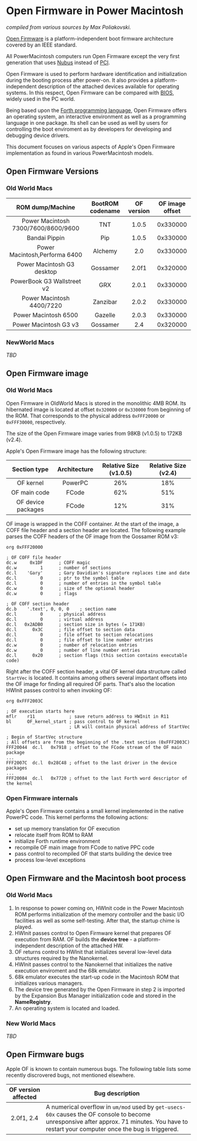 # Open Firmware in Power Macintosh

*compiled from various sources by Max Poliakovski.*

[Open Firmware](https://en.wikipedia.org/wiki/Open_Firmware) is a platform-independent
boot firmware architecture covered by an IEEE standard.

All PowerMacintosh computers run Open Firmware except the very first generation
that uses [Nubus](https://en.wikipedia.org/wiki/NuBus) instead of
[PCI](https://en.wikipedia.org/wiki/Peripheral_Component_Interconnect).

Open Firmware is used to perform hardware identification and initialization during
the booting process after power-on. It also provides a platform-independent
description of the attached devices available for operating systems.
In this respect, Open Firmware can be compared with [BIOS](https://en.wikipedia.org/wiki/BIOS),
widely used in the PC world.

Being based upon the [Forth programming language](https://en.wikipedia.org/wiki/Forth_(programming_language)),
Open Firmware offers an operating system, an interactive environment as well as a
programming language in one package. Its shell can be used as well by users for
controlling the boot enviroment as by developers for developing and debugging device
drivers.

This document focuses on various aspects of Apple's Open Firmware implementation
as found in various PowerMacintosh models.

## Open Firmware Versions

### Old World Macs

| ROM dump/Machine                     | BootROM codename | OF version    | OF image offset |
|:------------------------------------:|:----------------:|:-------------:|:---------------:|
| Power Macintosh 7300/7600/8600/9600  | TNT              | 1.0.5         | 0x330000        |
| Bandai Pippin                        | Pip              | 1.0.5         | 0x330000        |
| Power Macintosh,Performa 6400        | Alchemy          | 2.0           | 0x330000        |
| Power Macintosh G3 desktop           | Gossamer         | 2.0f1         | 0x320000        |
| PowerBook G3 Wallstreet v2           | GRX              | 2.0.1         | 0x330000        |
| Power Macintosh 4400/7220            | Zanzibar         | 2.0.2         | 0x330000        |
| Power Macintosh 6500                 | Gazelle          | 2.0.3         | 0x330000        |
| Power Macintosh G3 v3                | Gossamer         | 2.4           | 0x320000        |

### NewWorld Macs

*TBD*

## Open Firmware image

### Old World Macs

Open Firmware in OldWorld Macs is stored in the monolithic 4MB ROM. Its hibernated
image is located at offset `0x320000` or `0x330000` from beginning of the ROM.
That corresponds to the physical address `0xFFF20000` or `0xFFF30000`, respectively.

The size of the Open Firmware image varies from 98KB (v1.0.5) to 172KB (v2.4).

Apple's Open Firmware image has the following structure:

| Section type       | Architecture | Relative Size (v1.0.5) | Relative Size (v2.4) |
|:------------------:|:------------:|:----------------------:|:--------------------:|
| OF kernel          | PowerPC      | 26%                    | 18%                  |
| OF main code       | FCode        | 62%                    | 51%                  |
| OF device packages | FCode        | 12%                    | 31%                  |

OF image is wrapped in the COFF container. At the start of the image, a COFF file
header and a section header are located. The following example parses the COFF
headers of the OF image from the Gossamer ROM v3:

```
org 0xFFF20000

; OF COFF file header
dc.w     0x1DF      ; COFF magic
dc.w         1      ; number of sections
dc.l    'Gary'      ; Gary Davidian's signature replaces time and date
dc.l         0      ; ptr to the symbol table
dc.l         0      ; number of entries in the symbol table
dc.w         0      ; size of the optional header
dc.w         0      ; flags

; OF COFF section header
dc.b    '.text', 0, 0, 0    ; section name
dc.l         0      ; physical address
dc.l         0      ; virtual address
dc.l   0x2ADB0      ; section size in bytes (= 171KB)
dc.l      0x3C      ; file offset to section data
dc.l         0      ; file offset to section relocations
dc.l         0      ; file offset to line number entries
dc.w         0      ; number of relocation entries
dc.w         0      ; number of line number entries
dc.l      0x20      ; section flags (this section contains executable code)
```
Right after the COFF section header, a vital OF kernel data structure called `StartVec`
is located. It contains among others several important offsets into the OF image
for finding all required OF parts. That's also the location HWInit passes control
to when invoking OF:

```
org 0xFFF2003C

; OF execution starts here
mflr    r11             ; save return address to HWInit in R11
bl      OF_kernel_start ; pass control to OF kernel
                        ; LR will contain physical address of StartVec

; Begin of StartVec structure
; All offsets are from the beginning of the .text section (0xFFF2003C)
FFF20044  dc.l   0x7918 ; offset to the FCode stream of the OF main package
...
FFF2007C  dc.l  0x28C48 ; offset to the last driver in the device packages
...
FFF20084  dc.l   0x7720 ; offset to the last Forth word descriptor of the kernel

```


### Open Firmware internals

Apple's Open Firmware contains a small kernel implemented in the native PowerPC code. This kernel performs the following actions:

* set up memory translation for OF execution
* relocate itself from ROM to RAM
* initialize Forth runtime environment
* recompile OF main image from FCode to native PPC code
* pass control to recompiled OF that starts building the device tree
* process low-level exceptions

## Open Firmware and the Macintosh boot process

### Old World Macs

1. In response to power coming on, HWInit code in the Power Macintosh ROM performs initialization of the memory controller and the basic I/O facilities as well as some self-testing. After that, the startup chime is played.
2. HWInit passes control to Open Firmware kernel that prepares OF execution from RAM. OF builds the **device tree** - a platform-independent description of the attached HW.
3. OF returns control to HWInit that initializes several low-level data structures required by the Nanokernel.
4. HWInit passes control to the Nanokernel that initializes the native execution enviroment and the 68k emulator.
5. 68k emulator executes the start-up code in the Macintosh ROM that initializes various managers.
6. The device tree generated by the Open Firmware in step 2 is imported by the Expansion Bus Manager initialization code and stored in the **NameRegistry**.
7. An operating system is located and loaded.

### New World Macs

*TBD*

## Open Firmware bugs

Apple OF is known to contain numerous bugs. The following table lists some recently discrovered bugs, not mentioned elsewhere.

| OF version affected | Bug description |
|:-------------------:|-----------------|
| 2.0f1, 2.4          | A numerical overflow in `um/mod` used by  `get-usecs-60x` causes the OF console to become unresponsive after approx. 71 minutes. You have to restart your computer once the bug is triggered. |

